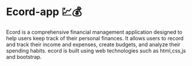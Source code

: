 # Ecord-app 💹💰
Ecord is a comprehensive financial management application designed to help users keep track of their personal finances. It allows users to record and track their income and expenses, create budgets, and analyze their spending habits. ecord is built using web technologies such as html,css,js and bootstrap.
